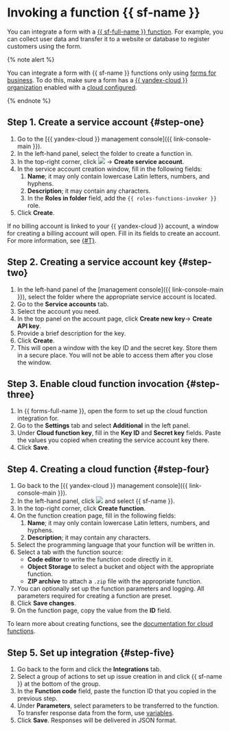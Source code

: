# Invoking a function {{ sf-name }}

You can integrate a form with a [{{ sf-full-name }} function](../functions/index.yaml). For example, you can collect user data and transfer it to a website or database to register customers using the form.

{% note alert %}

You can integrate a form with {{ sf-name }} functions only using [forms for business](forms-for-org.md). To do this, make sure a form has a [{{ yandex-cloud }} organization](../organization/operations/enable-org.md) enabled with a [cloud configured](../resource-manager/operations/cloud/create.md).

{% endnote %}

## Step 1. Create a service account {#step-one}

1. Go to the [{{ yandex-cloud }} management console]({{ link-console-main }}).
1. In the left-hand panel, select the folder to create a function in.
1. In the top-right corner, click ![](../_assets/forms/svg/settings.svg) → **Create service account**.
1. In the service account creation window, fill in the following fields:
   1. **Name**; it may only contain lowercase Latin letters, numbers, and hyphens.
   1. **Description**; it may contain any characters.
   1. In the **Roles in folder** field, add the `{{ roles-functions-invoker }}` role.
1. Click **Create**.

If no billing account is linked to your {{ yandex-cloud }} account, a window for creating a billing account will open. Fill in its fields to create an account. For more information, see [{#T}](../getting-started/individuals/registration.md#new-account).

## Step 2. Creating a service account key {#step-two}

1. In the left-hand panel of the [management console]({{ link-console-main }}), select the folder where the appropriate service account is located.
1. Go to the **Service accounts** tab.
1. Select the account you need.
1. In the top panel on the account page, click **Create new key**→ **Create API key**.
1. Provide a brief description for the key.
1. Click **Create**.
1. This will open a window with the key ID and the secret key. Store them in a secure place. You will not be able to access them after you close the window.

## Step 3. Enable cloud function invocation {#step-three}

1. In {{ forms-full-name }}, open the form to set up the cloud function integration for.
1. Go to the **Settings** tab and select **Additional** in the left panel.
1. Under **Cloud function key**, fill in the **Key ID** and **Secret key** fields. Paste the values you copied when creating the service account key there.
1. Click **Save**.

## Step 4. Creating a cloud function {#step-four}

1. Go back to the [{{ yandex-cloud }} management console]({{ link-console-main }}).
1. In the left-hand panel, click ![](../_assets/organization/icon-services-menu.svg) and select {{ sf-name }}.
1. In the top-right corner, click **Create function**.
1. On the function creation page, fill in the following fields:
   1. **Name**; it may only contain lowercase Latin letters, numbers, and hyphens.
   1. **Description**; it may contain any characters.
1. Select the programming language that your function will be written in.
1. Select a tab with the function source:
   * **Code editor** to write the function code directly in it.
   * **Object Storage** to select a bucket and object with the appropriate function.
   * **ZIP archive** to attach a `.zip` file with the appropriate function.
1. You can optionally set up the function parameters and logging. All parameters required for creating a function are preset.
1. Click **Save changes**.
1. On the function page, copy the value from the **ID** field.

To learn more about creating functions, see the [documentation for cloud functions](../functions/quickstart/create-function/index.md).

## Step 5. Set up integration {#step-five}

1. Go back to the form and click the **Integrations** tab.
1. Select a group of actions to set up issue creation in and click {{ sf-name }} at the bottom of the group.
1. In the **Function code** field, paste the function ID that you copied in the previous step.
1. Under **Parameters**, select parameters to be transferred to the function. To transfer response data from the form, use [variables](vars.md).
1. Click **Save**. Responses will be delivered in JSON format.
